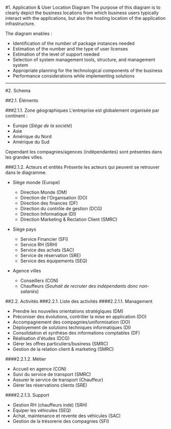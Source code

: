 #1. Application & User Location Diagram
The purpose of this diagram is to clearly depict the business locations from which business users typically interact with the applications, but also the hosting location of the application infrastructure.

The diagram enables :

- Identification of the number of package instances needed
- Estimation of the number and the type of user licenses
- Estimation of the level of support needed
- Selection of system management tools, structure, and management
system
- Appropriate planning for the technological components of the
business
- Performance considerations while implementing solutions 

---

#2. Schema

##2.1. Éléments

###2.1.1. Zone géographiques
L'entreprise est globalement organisée par continent :

- Europe (_Siège de la société_)
- Asie
- Amérique du Nord
- Amérique du Sud

Cependant les compagnies/agences (indépendantes) sont présentes dans les grandes villes.


###2.1.2. Acteurs et entités
Présente les acteurs qui peuvent se retrouver dans le diagramme.

- Siège monde (Europe)
	- Direction Monde (DM)
	- Direction de l'Organisation (DO)
	- Direction des finances (DF)
	- Direction du contrôle de gestion (DCG)
	- Direction Informatique (DI)
	- Direction Marketing & Reclation Client (SMRC)

- Siège pays
	- Service Financier (SFI)
	- Service RH (SRH)
	- Service des achats (SAC)
	- Service de réservation (SRE)
	- Service des équipements (SEQ)	

- Agence villes
	- Conseillers (CON)
	- Chauffeurs (_Souhait de recruter des indépendants donc non-salariés_)


##2.2. Activités
###2.2.1. Liste des activités
####2.2.1.1. Management
- Prendre les nouvelles orientations stratégiques (DM)
- Préconiser des évolutions, contrôler la mise en application (DO)
- Accompagnement des compagnies/uniformisation (DO)
- Déployement de solutions techniques informatiques (DI)
- Consolidation et synthèse des informations comptables (DF)
- Réalisation d'études (DCG)
- Gérer les offres particuliers/business (SMRC)
- Gestion de la relation client & marketing (SMRC)

####2.2.1.2. Métier
- Accueil en agence (CON)
- Suivi du service de transport (SMRC)
- Assurer le service de transport (Chauffeur)
- Gérer les réservations clients (SRE)

####2.2.1.3. Support
- Gestion RH (chauffeurs indé) (SRH)
- Équiper les véhicules (SEQ)
- Achat, maintenance et revente des véhicules (SAC)
- Gestion de la trésorerie des compagnies (SFI)